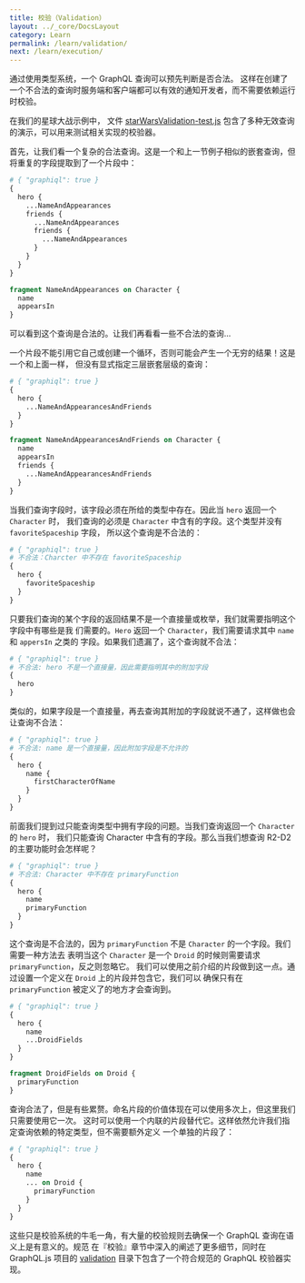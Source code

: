 ```yaml
---
title: 校验（Validation）
layout: ../_core/DocsLayout
category: Learn
permalink: /learn/validation/
next: /learn/execution/
---
```


通过使用类型系统，一个 GraphQL 查询可以预先判断是否合法。
这样在创建了一个不合法的查询时服务端和客户端都可以有效的通知开发者，而不需要依赖运行时校验。

在我们的星球大战示例中，
文件 [starWarsValidation-test.js](https://github.com/graphql/graphql-js/blob/master/src/__tests__/starWarsValidation-test.js)
包含了多种无效查询的演示，可以用来测试相关实现的校验器。

首先，让我们看一个复杂的合法查询。这是一个和上一节例子相似的嵌套查询，但将重复的字段提取到了一个片段中：

```graphql
# { "graphiql": true }
{
  hero {
    ...NameAndAppearances
    friends {
      ...NameAndAppearances
      friends {
        ...NameAndAppearances
      }
    }
  }
}

fragment NameAndAppearances on Character {
  name
  appearsIn
}
```

可以看到这个查询是合法的。让我们再看看一些不合法的查询...

一个片段不能引用它自己或创建一个循环，否则可能会产生一个无穷的结果！这是一个和上面一样，
但没有显式指定三层嵌套层级的查询：

```graphql
# { "graphiql": true }
{
  hero {
    ...NameAndAppearancesAndFriends
  }
}

fragment NameAndAppearancesAndFriends on Character {
  name
  appearsIn
  friends {
    ...NameAndAppearancesAndFriends
  }
}
```

当我们查询字段时，该字段必须在所给的类型中存在。因此当 `hero` 返回一个 `Character` 时，
我们查询的必须是 `Character` 中含有的字段。这个类型并没有 `favoriteSpaceship` 字段，
所以这个查询是不合法的：

```graphql
# { "graphiql": true }
# 不合法：Charcter 中不存在 favoriteSpaceship
{
  hero {
    favoriteSpaceship
  }
}
```

只要我们查询的某个字段的返回结果不是一个直接量或枚举，我们就需要指明这个字段中有哪些是我
们需要的。`Hero` 返回一个 `Character`，我们需要请求其中 `name` 和 `appersIn` 之类的
字段。如果我们遗漏了，这个查询就不合法：

```graphql
# { "graphiql": true }
# 不合法: hero 不是一个直接量，因此需要指明其中的附加字段
{
  hero
}
```

类似的，如果字段是一个直接量，再去查询其附加的字段就说不通了，这样做也会让查询不合法：

```graphql
# { "graphiql": true }
# 不合法: name 是一个直接量，因此附加字段是不允许的
{
  hero {
    name {
      firstCharacterOfName
    }
  }
}
```

前面我们提到过只能查询类型中拥有字段的问题。当我们查询返回一个 `Character` 的 `hero` 时，
我们只能查询 Character 中含有的字段。那么当我们想查询 R2-D2 的主要功能时会怎样呢？

```graphql
# { "graphiql": true }
# 不合法: Character 中不存在 primaryFunction
{
  hero {
    name
    primaryFunction
  }
}
```

这个查询是不合法的，因为 `primaryFunction` 不是 `Character` 的一个字段。我们需要一种方法去
表明当这个 `Character` 是一个 `Droid` 的时候则需要请求 `primaryFunction`，反之则忽略它。
我们可以使用之前介绍的片段做到这一点。通过设置一个定义在 `Droid` 上的片段并包含它，我们可以
确保只有在 `primaryFunction` 被定义了的地方才会查询到。

```graphql
# { "graphiql": true }
{
  hero {
    name
    ...DroidFields
  }
}

fragment DroidFields on Droid {
  primaryFunction
}
```

查询合法了，但是有些累赘。命名片段的价值体现在可以使用多次上，但这里我们只需要使用它一次。
这时可以使用一个内联的片段替代它。这样依然允许我们指定查询依赖的特定类型，但不需要额外定义
一个单独的片段了：

```graphql
# { "graphiql": true }
{
  hero {
    name
    ... on Droid {
      primaryFunction
    }
  }
}
```

这些只是校验系统的牛毛一角，有大量的校验规则去确保一个 GraphQL 查询在语义上是有意义的。规范
在『校验』章节中深入的阐述了更多细节，同时在 GraphQL.js 项目的
[validation](https://github.com/graphql/graphql-js/blob/master/src/validation)
目录下包含了一个符合规范的 GraphQL 校验器实现。
